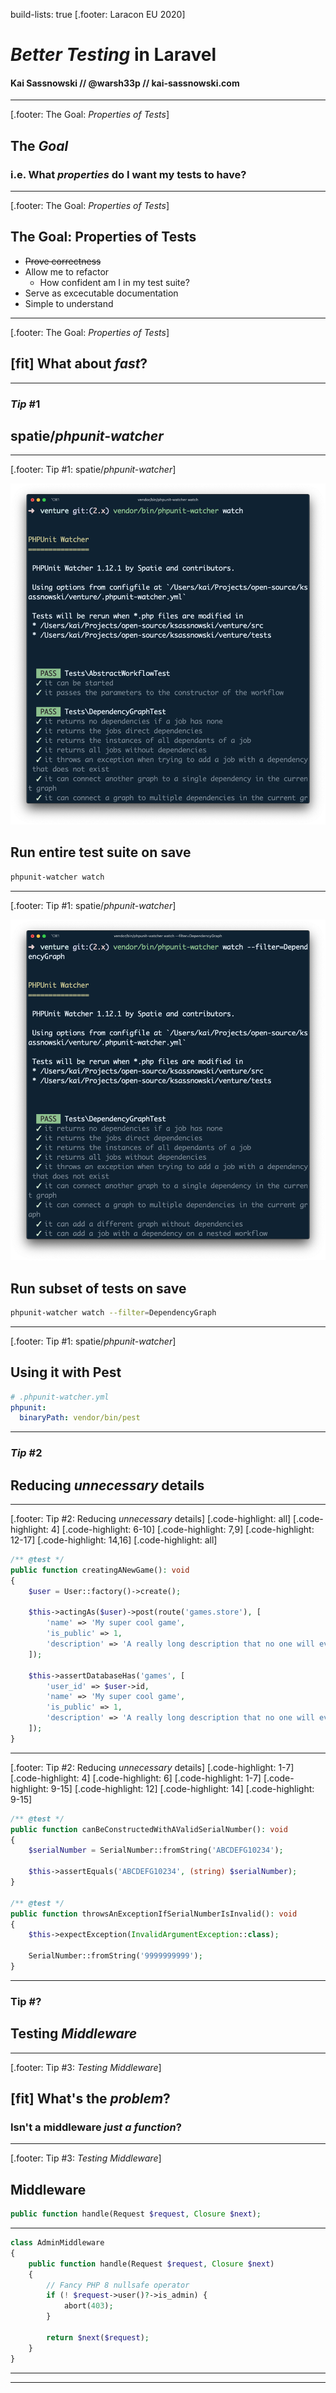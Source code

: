 build-lists: true
[.footer: Laracon EU 2020]

# _Better Testing_ in Laravel

#### Kai Sassnowski // @warsh33p // kai-sassnowski.com

---

[.footer: The Goal: _Properties of Tests_]

## The _Goal_

### i.e. What _properties_ do I want my tests to have?

---

[.footer: The Goal: _Properties of Tests_]

## The Goal: Properties of Tests

- ~~Prove correctness~~
- Allow me to refactor
  - How confident am I in my test suite?
- Serve as excecutable documentation
- Simple to understand

---

[.footer: The Goal: _Properties of Tests_]

## [fit] What about _fast_?

---

### _Tip_ #1

## spatie/_phpunit-watcher_

---

[.footer: Tip #1: spatie/_phpunit-watcher_]

![right](./phpunit-watcher-1.png)

## Run entire test suite on save

```bash
phpunit-watcher watch
```

---

[.footer: Tip #1: spatie/_phpunit-watcher_]

![right](./phpunit-watcher-2.png)

## Run subset of tests on save

```bash
phpunit-watcher watch --filter=DependencyGraph
```

---

[.footer: Tip #1: spatie/_phpunit-watcher_]

## Using it with Pest

```yaml
# .phpunit-watcher.yml
phpunit:
  binaryPath: vendor/bin/pest
```

---

### _Tip_ #2

## Reducing _unnecessary_ details

---

[.footer: Tip #2: Reducing _unnecessary_ details]
[.code-highlight: all]
[.code-highlight: 4]
[.code-highlight: 6-10]
[.code-highlight: 7,9]
[.code-highlight: 12-17]
[.code-highlight: 14,16]
[.code-highlight: all]

```php
/** @test */
public function creatingANewGame(): void
{
    $user = User::factory()->create();

    $this->actingAs($user)->post(route('games.store'), [
        'name' => 'My super cool game',
        'is_public' => 1,
        'description' => 'A really long description that no one will ever read.',
    ]);

    $this->assertDatabaseHas('games', [
        'user_id' => $user->id,
        'name' => 'My super cool game',
        'is_public' => 1,
        'description' => 'A really long description that no one will ever read.',
    ]);
}
```

---

[.footer: Tip #2: Reducing _unnecessary_ details]
[.code-highlight: 1-7]
[.code-highlight: 4]
[.code-highlight: 6]
[.code-highlight: 1-7]
[.code-highlight: 9-15]
[.code-highlight: 12]
[.code-highlight: 14]
[.code-highlight: 9-15]

```php
/** @test */
public function canBeConstructedWithAValidSerialNumber(): void
{
    $serialNumber = SerialNumber::fromString('ABCDEFG10234');

    $this->assertEquals('ABCDEFG10234', (string) $serialNumber);
}

/** @test */
public function throwsAnExceptionIfSerialNumberIsInvalid(): void
{
    $this->expectException(InvalidArgumentException::class);

    SerialNumber::fromString('9999999999');
}
```

---

### Tip #?

## Testing _Middleware_

---

[.footer: Tip #3: _Testing Middleware_]

## [fit] What's the _problem_?

### Isn't a middleware _just a function_?

---

[.footer: Tip #3: _Testing Middleware_]

## Middleware

```php
public function handle(Request $request, Closure $next);
```

---

```php
class AdminMiddleware
{
    public function handle(Request $request, Closure $next)
    {
        // Fancy PHP 8 nullsafe operator
        if (! $request->user()?->is_admin) {
            abort(403);
        }

        return $next($request);
    }
}
```

---

---
